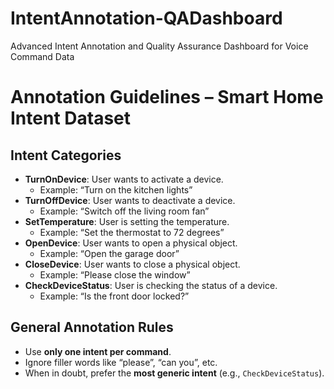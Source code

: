 # IntentAnnotation-QADashboard
Advanced Intent Annotation and Quality Assurance Dashboard for Voice Command Data
# Annotation Guidelines – Smart Home Intent Dataset

## Intent Categories

- **TurnOnDevice**: User wants to activate a device.
  - Example: “Turn on the kitchen lights”
- **TurnOffDevice**: User wants to deactivate a device.
  - Example: “Switch off the living room fan”
- **SetTemperature**: User is setting the temperature.
  - Example: “Set the thermostat to 72 degrees”
- **OpenDevice**: User wants to open a physical object.
  - Example: “Open the garage door”
- **CloseDevice**: User wants to close a physical object.
  - Example: “Please close the window”
- **CheckDeviceStatus**: User is checking the status of a device.
  - Example: “Is the front door locked?”

## General Annotation Rules
- Use **only one intent per command**.
- Ignore filler words like “please”, “can you”, etc.
- When in doubt, prefer the **most generic intent** (e.g., `CheckDeviceStatus`).
